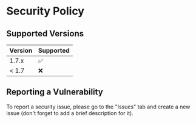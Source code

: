 # Security Policy

## Supported Versions

| Version | Supported          |
| ------- | ------------------ |
| 1.7.x   | :white_check_mark: |
| < 1.7   | :x:                |

## Reporting a Vulnerability

To report a security issue, please go to the "Issues" tab and create a new issue (don't forget to add a brief description for it).
